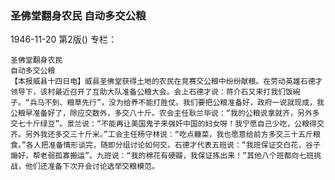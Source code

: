 ### 圣佛堂翻身农民  自动多交公粮

1946-11-20
第2版()
专栏：

    圣佛堂翻身农民
    自动多交公粮
    【本报威县十四日电】威县圣佛堂获得土地的农民在竞赛交公粮中纷纷献粮。在劳动英雄石德才领导下，该村最近召开了互助大队准备公粮大会。会上石德才说：蒋介石又来打我们饭碗子。“兵马不到、粮草先行”，没为给养不能打胜仗。我们要把公粮准备好，政府一说就现成，我公粮早准备好了，除应交数外，多交八十斤。农会主任耿兰毕说：“我的公粮说拿就齐，另外多交七十斤绿豆”。景兰说：“不能再让美国鬼子来强奸中国的妇女呀！我宁愿自己少吃，公粮得交齐。另外我还多交三十斤米。”工会主任杨守林说：“吃点糠菜，我也愿意给前方多交三十五斤粮食。”各人把准备情形谈完，随即分组讨论如何交。石德才代表五班说：“我班保证交白花，谷子煽好，帮老弱孤寡搬运”。九班说：“我的棉花有硬瓣，我保证拣出来！”其他八个班都向七班挑战，他们还准备下次开会讨论选举交粮模范。
